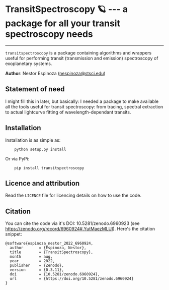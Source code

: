 # TransitSpectroscopy 🪐 --- a package for all your transit spectroscopy needs
-------------------------------------------------------------------------------

`transitspectroscopy` is a package containing algorithms and wrappers useful for performing transit (transmission and emission) spectroscopy of exoplanetary systems.

**Author**: Nestor Espinoza (nespinoza@stsci.edu)

## Statement of need
I might fill this in later, but basically: I needed a package to make available all the tools useful for transit spectroscopy: from tracing, spectral extraction to actual lightcurve fitting of wavelength-dependant transits.

## Installation
Installation is as simple as:

        python setup.py install

Or via PyPi:

        pip install transitspectroscopy

## Licence and attribution

Read the `LICENCE` file for licencing details on how to use the code.

## Citation

You can cite the code via it's DOI: 10.5281/zenodo.6960923 (see https://zenodo.org/record/6960924#.YutMaezMLUI). Here's the citation snippet:

    @software{espinoza_nestor_2022_6960924,
      author       = {Espinoza, Nestor},
      title        = {TransitSpectroscopy},
      month        = aug,
      year         = 2022,
      publisher    = {Zenodo},
      version      = {0.3.11},
      doi          = {10.5281/zenodo.6960924},
      url          = {https://doi.org/10.5281/zenodo.6960924}
    }
